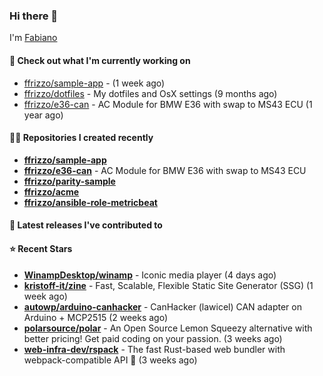 ### Hi there 👋

I'm [Fabiano](https://ffrizzo.com)

#### 👷 Check out what I'm currently working on


- [ffrizzo/sample-app](https://github.com/ffrizzo/sample-app) -  (1 week ago)
- [ffrizzo/dotfiles](https://github.com/ffrizzo/dotfiles) - My dotfiles and OsX settings (9 months ago)
- [ffrizzo/e36-can](https://github.com/ffrizzo/e36-can) - AC Module for BMW E36 with swap to MS43 ECU (1 year ago)

#### 👨‍💻 Repositories I created recently
- **[ffrizzo/sample-app](https://github.com/ffrizzo/sample-app)**
- **[ffrizzo/e36-can](https://github.com/ffrizzo/e36-can)** - AC Module for BMW E36 with swap to MS43 ECU
- **[ffrizzo/parity-sample](https://github.com/ffrizzo/parity-sample)**
- **[ffrizzo/acme](https://github.com/ffrizzo/acme)**
- **[ffrizzo/ansible-role-metricbeat](https://github.com/ffrizzo/ansible-role-metricbeat)**

#### 🚀 Latest releases I've contributed to



#### ⭐ Recent Stars


- **[WinampDesktop/winamp](https://github.com/WinampDesktop/winamp)** - Iconic media player (4 days ago)
- **[kristoff-it/zine](https://github.com/kristoff-it/zine)** - Fast, Scalable, Flexible Static Site Generator (SSG) (1 week ago)
- **[autowp/arduino-canhacker](https://github.com/autowp/arduino-canhacker)** - CanHacker (lawicel) CAN adapter on Arduino &#43; MCP2515 (2 weeks ago)
- **[polarsource/polar](https://github.com/polarsource/polar)** - An Open Source Lemon Squeezy alternative with better pricing! Get paid coding on your passion. (3 weeks ago)
- **[web-infra-dev/rspack](https://github.com/web-infra-dev/rspack)** - The fast Rust-based web bundler with webpack-compatible API 🦀️ (3 weeks ago)

